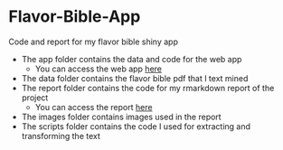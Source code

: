 # Flavor-Bible-App
Code and report for my flavor bible shiny app

*  The app folder contains the data and code for the web app
    + You can access the web app [here](https://areeves87.shinyapps.io/flavor-bible/)
*  The data folder contains the flavor bible pdf that I text mined
*  The report folder contains the code for my rmarkdown report of the project
    + You can access the report [here](http://rpubs.com/areeves87/389547)
*  The images folder contains images used in the report
*  The scripts folder contains the code I used for extracting and transforming the text
